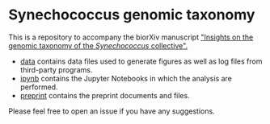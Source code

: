 # Synechococcus genomic taxonomy

This is a repository to accompany the biorXiv manuscript ["Insights on the genomic taxonomy of the *Synechococcus* collective".](https://www.biorxiv.org/content/10.1101/2020.03.20.999532v1)

* [data](./data) contains data files used to generate figures as well as log files from third-party programs.  
* [ipynb](./ipynb) contains the Jupyter Notebooks in which the analysis are performed.  
* [preprint](./preprint) contains the preprint documents and files.  

Please feel free to open an issue if you have any suggestions.
